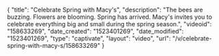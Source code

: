 {
    "title": "Celebrate Spring with Macy's",
    "description": "The bees are buzzing. Flowers are blooming. Spring has arrived. Macy's invites you to celebrate everything big and small during the spring season.",
    "videoid": "158633269",
    "date_created": "1523401269",
    "date_modified": "1523401269",
    "type": "captivate",
    "layout": "video",
    "url": "\/v\/celebrate-spring-with-macy-s\/158633269"
}